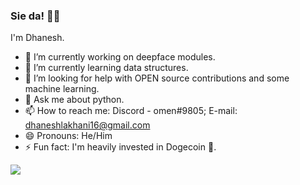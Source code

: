 ### Sie da! 👋🏼
I'm Dhanesh.

- 🔭 I’m currently working on deepface modules.
- 🌱 I’m currently learning data structures.
- 🤔 I’m looking for help with OPEN source contributions and some machine learning.
- 💬 Ask me about python. 
- 📫 How to reach me: Discord - omen#9805; E-mail: dhaneshlakhani16@gmail.com
- 😄 Pronouns: He/Him
- ⚡ Fun fact: I'm heavily invested in Dogecoin 🐶.
<img src="https://github-readme-stats.vercel.app/api?username=OMEN-D&&show_icons=true&title_color=81B214&icon_color=bb2acf&text_color=daf7dc&bg_color=151515">
